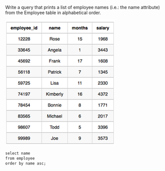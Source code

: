 Write a query that prints a list of employee names (i.e.: the name attribute) from the Employee table in alphabetical order.

![img_3.png](img_3.png)

```roomsql
select name 
from employee
order by name asc;
```